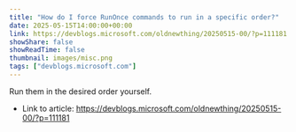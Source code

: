 ```yaml
---
title: "How do I force RunOnce commands to run in a specific order?"
date: 2025-05-15T14:00:00+00:00
link: https://devblogs.microsoft.com/oldnewthing/20250515-00/?p=111181
showShare: false
showReadTime: false
thumbnail: images/misc.png
tags: ["devblogs.microsoft.com"]
---
```

Run them in the desired order yourself.

- Link to article: https://devblogs.microsoft.com/oldnewthing/20250515-00/?p=111181